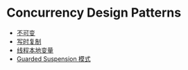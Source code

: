 # Concurrency Design Patterns

* [不可变](immutable.md)
* [写时复制](copy-on-write.md)
* [线程本地变量](threadlocal.md)
* [Guarded Suspension 模式](guarded-suspension.md)

